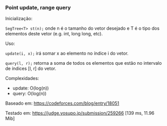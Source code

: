 ### Point update, range query

Inicialização:

``SegTree<T> st(n);`` onde n é o tamanho do vetor desejado e T é o tipo dos elementos deste vetor (e.g. int, long long, etc).   

Uso:

``update(i, x);`` irá somar x ao elemento no índice i do vetor.

``query(l, r);`` retorna a soma de todos os elementos que estão no intervalo de índices [l, r] do vetor.

Complexidades:
- update: O(log(n))
- query: O(log(n))
 
Baseado em: https://codeforces.com/blog/entry/18051

Testado em: https://judge.yosupo.jp/submission/259266 [139 ms,	11.96 Mib]
